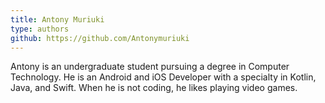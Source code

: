 ```yaml
---
title: Antony Muriuki
type: authors
github: https://github.com/Antonymuriuki
---
```

Antony is an undergraduate student pursuing a degree in Computer Technology. He is an Android and iOS Developer with a specialty in Kotlin, Java, and Swift. When he is not coding, he likes playing video games.
